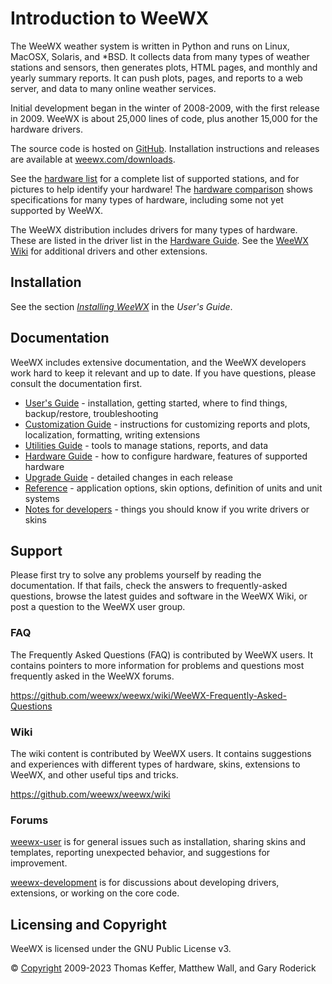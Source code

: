 # Introduction to WeeWX

The WeeWX weather system is written in Python and runs on Linux, MacOSX,
Solaris, and *BSD. It collects data from many types of weather stations and
sensors, then generates plots, HTML pages, and monthly and yearly summary
reports. It can push plots, pages, and reports to a web server, and data to many
online weather services.

Initial development began in the winter of 2008-2009, with the first release in
2009. WeeWX is about 25,000 lines of code, plus another 15,000 for the hardware
drivers.

The source code is hosted on [GitHub](https://github.com/weewx/weewx).
Installation instructions and releases are available at
[weewx.com/downloads](http://weewx.com/downloads).

See the [hardware list](https://weewx.com/hardware.html) for a complete list
of supported stations, and for pictures to help identify your hardware!  The
[hardware comparison](https://weewx.com/hwcmp.html) shows specifications for
many types of hardware, including some not yet supported by WeeWX.

The WeeWX distribution includes drivers for many types of hardware. These
are listed in the driver list in the [Hardware Guide](hardware/drivers.md).
See the [WeeWX Wiki](https://github.com/weewx/weewx/wiki) for additional
drivers and other extensions.


## Installation

See the section [_Installing WeeWX_](usersguide/installing.md) in the _User's
Guide_.

## Documentation

WeeWX includes extensive documentation, and the WeeWX developers work hard to
keep it relevant and up to date. If you have questions, please consult the
documentation first.

* [User's Guide](usersguide/introduction.md) - installation, getting started, where
  to find things, backup/restore, troubleshooting
* [Customization Guide](custom/introduction.md) - instructions for customizing
  reports and plots, localization, formatting, writing extensions
* [Utilities Guide](utilities/weewxd.md) - tools to manage stations, reports, and
  data
* [Hardware Guide](hardware/drivers.md) - how to configure hardware, features of
  supported hardware
* [Upgrade Guide](upgrade.md) - detailed changes in each release
* [Reference](reference/weewx-options/introduction.md) - application options, skin
  options, definition of units and unit systems
* [Notes for developers](devnotes.md) - things you should know if you write drivers
  or skins

## Support

Please first try to solve any problems yourself by reading the documentation. If
that fails, check the answers to frequently-asked questions, browse the latest
guides and software in the WeeWX Wiki, or post a question to the WeeWX user
group.

### FAQ

The Frequently Asked Questions (FAQ) is contributed by WeeWX users. It contains
pointers to more information for problems and questions most frequently asked in
the WeeWX forums.

https://github.com/weewx/weewx/wiki/WeeWX-Frequently-Asked-Questions

### Wiki

The wiki content is contributed by WeeWX users. It contains suggestions and
experiences with different types of hardware, skins, extensions to WeeWX, and
other useful tips and tricks.

https://github.com/weewx/weewx/wiki

### Forums

[weewx-user](https://groups.google.com/group/weewx-user) is for general issues
such as installation, sharing skins and templates, reporting unexpected
behavior, and suggestions for improvement.

[weewx-development](https://groups.google.com/group/weewx-development) is for
discussions about developing drivers, extensions, or working on the core code.

## Licensing and Copyright

WeeWX is licensed under the GNU Public License v3.

© [Copyright](copyright.md) 2009-2023 Thomas Keffer, Matthew Wall, and Gary
Roderick
